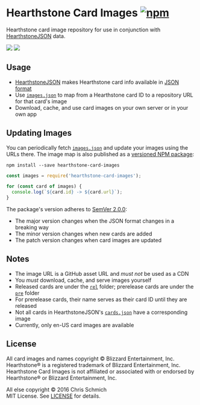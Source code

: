 # Hearthstone Card Images [![npm](https://img.shields.io/npm/v/hearthstone-card-images.svg)](https://www.npmjs.com/package/hearthstone-card-images)

Hearthstone card image repository for use in conjunction with [HearthstoneJSON](https://hearthstonejson.com/) data.

![](https://github.com/schmich/hearthstone-card-images/raw/master/rel/42818.png)
![](https://github.com/schmich/hearthstone-card-images/raw/master/rel/42759.png)

## Usage

- [HearthstoneJSON](https://hearthstonejson.com/) makes Hearthstone card info available in [JSON format](https://api.hearthstonejson.com/v1/latest/enUS/cards.json)
- Use [`images.json`](images.json) to map from a Hearthstone card ID to a repository URL for that card's image
- Download, cache, and use card images on your own server or in your own app

## Updating Images

You can periodically fetch [`images.json`](images.json) and update your images using the URLs there. The image map is also published as a [versioned NPM package](https://www.npmjs.com/package/hearthstone-card-images):

`npm install --save hearthstone-card-images`

```js
const images = require('hearthstone-card-images');

for (const card of images) {
  console.log(`${card.id} -> ${card.url}`);
}
```

The package's version adheres to [SemVer 2.0.0](http://semver.org/spec/v2.0.0.html):
- The major version changes when the JSON format changes in a breaking way
- The minor version changes when new cards are added
- The patch version changes when card images are updated

## Notes

- The image URL is a GitHub asset URL and *must not* be used as a CDN
- You *must* download, cache, and serve images yourself
- Released cards are under the [`rel`](rel) folder; prerelease cards are under the [`pre`](pre) folder
- For prerelease cards, their name serves as their card ID until they are released
- Not all cards in HearthstoneJSON's [`cards.json`](https://api.hearthstonejson.com/v1/latest/enUS/cards.json) have a corresponding image
- Currently, only en-US card images are available

## License

All card images and names copyright © Blizzard Entertainment, Inc. Hearthstone® is a registered trademark of Blizzard Entertainment, Inc. Hearthstone Card Images is not affiliated or associated with or endorsed by Hearthstone® or Blizzard Entertainment, Inc.

All else copyright © 2016 Chris Schmich  
MIT License. See [LICENSE](LICENSE) for details.
